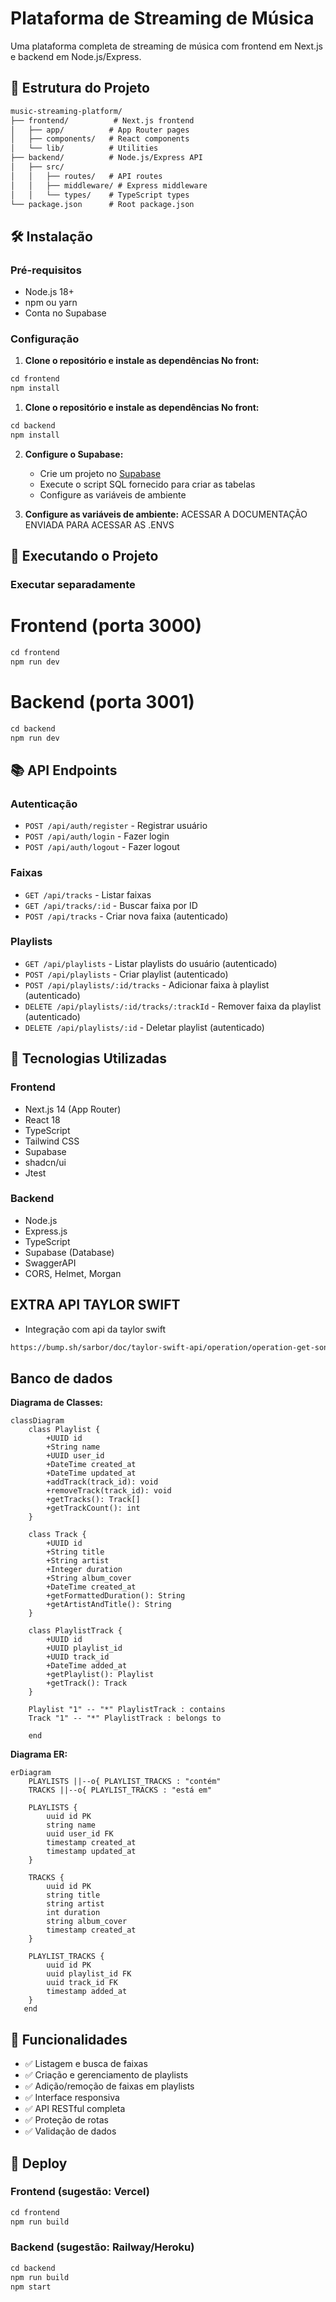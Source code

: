 # Plataforma de Streaming de Música

Uma plataforma completa de streaming de música com frontend em Next.js e backend em Node.js/Express.

## 🚀 Estrutura do Projeto

```Markdown
music-streaming-platform/
├── frontend/          # Next.js frontend
│   ├── app/          # App Router pages
│   ├── components/   # React components
│   └── lib/          # Utilities
├── backend/          # Node.js/Express API
│   ├── src/
│   │   ├── routes/   # API routes
│   │   ├── middleware/ # Express middleware
│   │   └── types/    # TypeScript types
└── package.json      # Root package.json
```

## 🛠️ Instalação

### Pré-requisitos
- Node.js 18+
- npm ou yarn
- Conta no Supabase

### Configuração

1. **Clone o repositório e instale as dependências No front:**
```Markdown
cd frontend
npm install
```

1. **Clone o repositório e instale as dependências No front:**
```Markdown
cd backend
npm install
```

2. **Configure o Supabase:**
   - Crie um projeto no [Supabase](https://supabase.com)
   - Execute o script SQL fornecido para criar as tabelas
   - Configure as variáveis de ambiente

3. **Configure as variáveis de ambiente:**
ACESSAR A DOCUMENTAÇÃO ENVIADA PARA ACESSAR AS .ENVS

## 🚀 Executando o Projeto

### Executar separadamente
# Frontend (porta 3000)
```Markdown
cd frontend
npm run dev
```

# Backend (porta 3001)
```Markdown
cd backend
npm run dev
```


## 📚 API Endpoints

### Autenticação
- `POST /api/auth/register` - Registrar usuário
- `POST /api/auth/login` - Fazer login
- `POST /api/auth/logout` - Fazer logout

### Faixas
- `GET /api/tracks` - Listar faixas
- `GET /api/tracks/:id` - Buscar faixa por ID
- `POST /api/tracks` - Criar nova faixa (autenticado)

### Playlists
- `GET /api/playlists` - Listar playlists do usuário (autenticado)
- `POST /api/playlists` - Criar playlist (autenticado)
- `POST /api/playlists/:id/tracks` - Adicionar faixa à playlist (autenticado)
- `DELETE /api/playlists/:id/tracks/:trackId` - Remover faixa da playlist (autenticado)
- `DELETE /api/playlists/:id` - Deletar playlist (autenticado)

## 🔧 Tecnologias Utilizadas

### Frontend
- Next.js 14 (App Router)
- React 18
- TypeScript
- Tailwind CSS
- Supabase
- shadcn/ui
-  Jtest

### Backend
- Node.js
- Express.js
- TypeScript
- Supabase (Database)
- SwaggerAPI
- CORS, Helmet, Morgan

## EXTRA API TAYLOR SWIFT
- Integração com api da taylor swift
```Markdown
https://bump.sh/sarbor/doc/taylor-swift-api/operation/operation-get-songs-parameter
```

## Banco de dados
**Diagrama de Classes:**

```mermaid
classDiagram
    class Playlist {
        +UUID id
        +String name
        +UUID user_id
        +DateTime created_at
        +DateTime updated_at
        +addTrack(track_id): void
        +removeTrack(track_id): void
        +getTracks(): Track[]
        +getTrackCount(): int
    }

    class Track {
        +UUID id
        +String title
        +String artist
        +Integer duration
        +String album_cover
        +DateTime created_at
        +getFormattedDuration(): String
        +getArtistAndTitle(): String
    }

    class PlaylistTrack {
        +UUID id
        +UUID playlist_id
        +UUID track_id
        +DateTime added_at
        +getPlaylist(): Playlist
        +getTrack(): Track
    }

    Playlist "1" -- "*" PlaylistTrack : contains
    Track "1" -- "*" PlaylistTrack : belongs to

    end
```

**Diagrama ER:**

```mermaid
erDiagram
    PLAYLISTS ||--o{ PLAYLIST_TRACKS : "contém"
    TRACKS ||--o{ PLAYLIST_TRACKS : "está em"

    PLAYLISTS {
        uuid id PK
        string name
        uuid user_id FK
        timestamp created_at
        timestamp updated_at
    }

    TRACKS {
        uuid id PK
        string title
        string artist
        int duration
        string album_cover
        timestamp created_at
    }

    PLAYLIST_TRACKS {
        uuid id PK
        uuid playlist_id FK
        uuid track_id FK
        timestamp added_at
    }
   end
```

## 📱 Funcionalidades
- ✅ Listagem e busca de faixas
- ✅ Criação e gerenciamento de playlists
- ✅ Adição/remoção de faixas em playlists
- ✅ Interface responsiva
- ✅ API RESTful completa
- ✅ Proteção de rotas
- ✅ Validação de dados

## 🚀 Deploy

### Frontend (sugestão: Vercel)
```Markdown
cd frontend
npm run build
```

### Backend (sugestão: Railway/Heroku)
```Markdown
cd backend
npm run build
npm start
```

